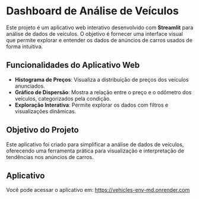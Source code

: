 # Dashboard de Análise de Veículos

Este projeto é um aplicativo web interativo desenvolvido com **Streamlit** para análise de dados de veículos. O objetivo é fornecer uma interface visual que permite explorar e entender os dados de anúncios de carros usados de forma intuitiva.

## Funcionalidades do Aplicativo Web
- **Histograma de Preços**: Visualiza a distribuição de preços dos veículos anunciados.
- **Gráfico de Dispersão**: Mostra a relação entre o preço e o odômetro dos veículos, categorizados pela condição.
- **Exploração Interativa**: Permite explorar os dados com filtros e visualizações dinâmicas.

## Objetivo do Projeto
Este aplicativo foi criado para simplificar a análise de dados de veículos, oferecendo uma ferramenta prática para visualização e interpretação de tendências nos anúncios de carros.

## Aplicativo
Você pode acessar o aplicativo em: https://vehicles-env-md.onrender.com
